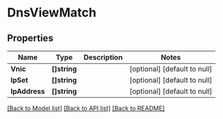 # DnsViewMatch

## Properties
Name | Type | Description | Notes
------------ | ------------- | ------------- | -------------
**Vnic** | **[]string** |  | [optional] [default to null]
**IpSet** | **[]string** |  | [optional] [default to null]
**IpAddress** | **[]string** |  | [optional] [default to null]

[[Back to Model list]](../README.md#documentation-for-models) [[Back to API list]](../README.md#documentation-for-api-endpoints) [[Back to README]](../README.md)

